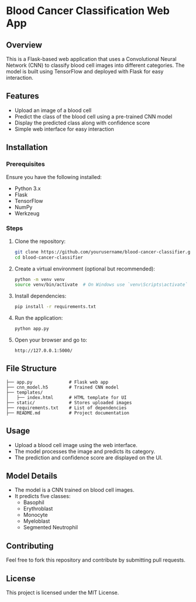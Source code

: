 # Blood Cancer Classification Web App

## Overview
This is a Flask-based web application that uses a Convolutional Neural Network (CNN) to classify blood cell images into different categories. The model is built using TensorFlow and deployed with Flask for easy interaction.

## Features
- Upload an image of a blood cell
- Predict the class of the blood cell using a pre-trained CNN model
- Display the predicted class along with confidence score
- Simple web interface for easy interaction

## Installation
### Prerequisites
Ensure you have the following installed:
- Python 3.x
- Flask
- TensorFlow
- NumPy
- Werkzeug

### Steps
1. Clone the repository:
   ```sh
   git clone https://github.com/yourusername/blood-cancer-classifier.git
   cd blood-cancer-classifier
   ```
2. Create a virtual environment (optional but recommended):
   ```sh
   python -m venv venv
   source venv/bin/activate  # On Windows use `venv\Scripts\activate`
   ```
3. Install dependencies:
   ```sh
   pip install -r requirements.txt
   ```
4. Run the application:
   ```sh
   python app.py
   ```
5. Open your browser and go to:
   ```
   http://127.0.0.1:5000/
   ```

## File Structure
```
├── app.py              # Flask web app
├── cnn_model.h5        # Trained CNN model
├── templates/
│   ├── index.html      # HTML template for UI
├── static/             # Stores uploaded images
├── requirements.txt    # List of dependencies
├── README.md           # Project documentation
```

## Usage
- Upload a blood cell image using the web interface.
- The model processes the image and predicts its category.
- The prediction and confidence score are displayed on the UI.

## Model Details
- The model is a CNN trained on blood cell images.
- It predicts five classes:
  - Basophil
  - Erythroblast
  - Monocyte
  - Myeloblast
  - Segmented Neutrophil

## Contributing
Feel free to fork this repository and contribute by submitting pull requests.

## License
This project is licensed under the MIT License.

